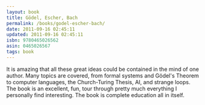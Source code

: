 ```yaml
---
layout: book
title: Gödel, Escher, Bach
permalink: /books/godel-escher-bach/
date: 2011-09-16 02:45:11
updated: 2011-09-16 02:45:11
isbn: 9780465026562
asin: 0465026567
tags: book
---
```

It is amazing that all these great ideas could be contained in the mind of one
author. Many topics are covered, from formal systems and Gödel's Theorem to
computer languages, the Church-Turing Thesis, AI, and strange loops. The book
is an excellent, fun, tour through pretty much everything I personally find
interesting. The book is complete education all in itself.
